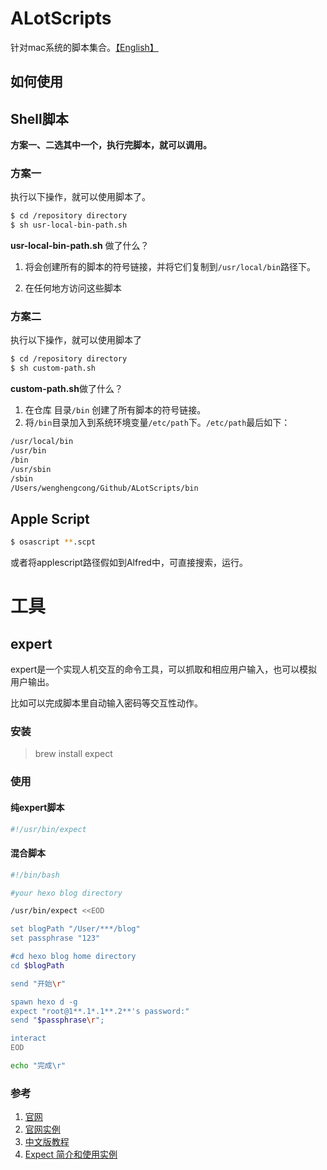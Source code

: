 # ALotScripts

针对mac系统的脚本集合。[【English】](https://github.com/wenghengcong/ALotScripts/blob/master/README_EN.md)



## 如何使用

## Shell脚本

**方案一、二选其中一个，执行完脚本，就可以调用。**

### 方案一

执行以下操作，就可以使用脚本了。

```bash
$ cd /repository directory
$ sh usr-local-bin-path.sh
```



**usr-local-bin-path.sh** 做了什么？

1. 将会创建所有的脚本的符号链接，并将它们复制到`/usr/local/bin`路径下。

2. 在任何地方访问这些脚本





### 方案二

执行以下操作，就可以使用脚本了

```bash
$ cd /repository directory
$ sh custom-path.sh
```



**custom-path.sh**做了什么？

1. 在仓库 目录`/bin` 创建了所有脚本的符号链接。
2. 将`/bin`目录加入到系统环境变量`/etc/path`下。`/etc/path`最后如下：

```bash
/usr/local/bin
/usr/bin
/bin
/usr/sbin
/sbin
/Users/wenghengcong/Github/ALotScripts/bin
```



## Apple Script

```bash
$ osascript **.scpt
```

或者将applescript路径假如到Alfred中，可直接搜索，运行。



# 工具

## expert

expert是一个实现人机交互的命令工具，可以抓取和相应用户输入，也可以模拟用户输出。

比如可以完成脚本里自动输入密码等交互性动作。

### 安装

>    brew install expect

### 使用

#### 纯expert脚本

```bash
#!/usr/bin/expect

```

#### 混合脚本

```bash
#!/bin/bash

#your hexo blog directory

/usr/bin/expect <<EOD

set blogPath "/User/***/blog"
set passphrase "123"

#cd hexo blog home directory
cd $blogPath

send "开始\r"

spawn hexo d -g
expect "root@1**.1*.1**.2**'s password:"
send "$passphrase\r";

interact
EOD

echo "完成\r"
```



### 参考

1.  [官网](https://core.tcl-lang.org/expect/home)
2.  [官网实例](https://wiki.tcl-lang.org/page/Expect+Examples)
3.  [中文版教程](http://xstarcd.github.io/wiki/shell/expect_handbook.html)
4.  [Expect 简介和使用实例](https://www.jianshu.com/p/70556b1ce932)

